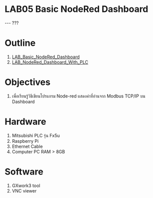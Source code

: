 # **LAB05 Basic NodeRed Dashboard**

--- ???

# **Outline**
 
1. [LAB_Basic_NodeRed_Dashboard](https://github.com/Advance-Innovation-Centre-AIC/IIoT_Training_course/blob/a90bfd2f05eeab45e689984dcc3be0b49cea229a/IoT_PLC/LAB05_Basic_NodeRed_Dashboard/LAB_Basic_NodeRed_Dashboard.md)
2. [LAB_NodeRed_Dashboard_With_PLC](https://github.com/Advance-Innovation-Centre-AIC/IIoT_Training_course/blob/a90bfd2f05eeab45e689984dcc3be0b49cea229a/IoT_PLC/LAB05_Basic_NodeRed_Dashboard/LAB_NodeRed_Dashboard_With_PLC.md)

# **Objectives**
1.  เพื่อเรียนรู้วิธีเขียนโปรแกรม Node-red แสดงค่าที่อ่านจาก Modbus TCP/IP บน Dashboard 

# **Hardware**
1. Mitsubishi PLC รุ่น Fx5u 
2. Raspberry Pi 
3. Ethernet Cable
4. Computer PC RAM > 8GB

# **Software**
1. GXwork3 tool
2. VNC viewer
